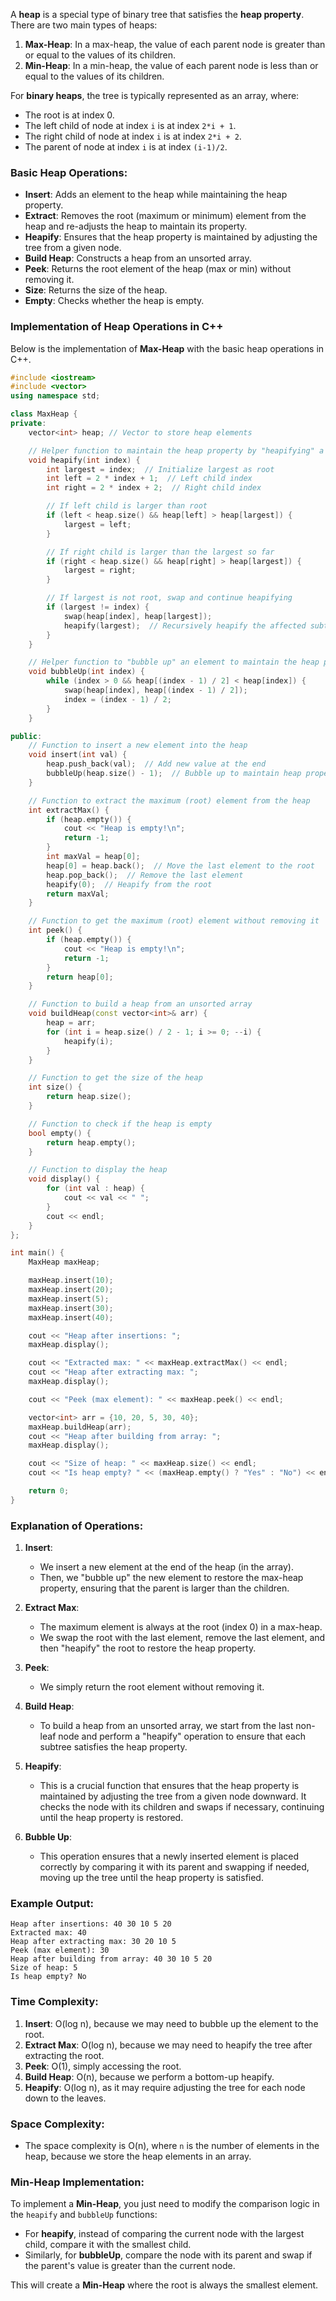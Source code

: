 A **heap** is a special type of binary tree that satisfies the **heap property**. There are two main types of heaps:

1. **Max-Heap**: In a max-heap, the value of each parent node is greater than or equal to the values of its children.
2. **Min-Heap**: In a min-heap, the value of each parent node is less than or equal to the values of its children.

For **binary heaps**, the tree is typically represented as an array, where:
- The root is at index 0.
- The left child of node at index `i` is at index `2*i + 1`.
- The right child of node at index `i` is at index `2*i + 2`.
- The parent of node at index `i` is at index `(i-1)/2`.

### Basic Heap Operations:
- **Insert**: Adds an element to the heap while maintaining the heap property.
- **Extract**: Removes the root (maximum or minimum) element from the heap and re-adjusts the heap to maintain its property.
- **Heapify**: Ensures that the heap property is maintained by adjusting the tree from a given node.
- **Build Heap**: Constructs a heap from an unsorted array.
- **Peek**: Returns the root element of the heap (max or min) without removing it.
- **Size**: Returns the size of the heap.
- **Empty**: Checks whether the heap is empty.

### Implementation of Heap Operations in C++

Below is the implementation of **Max-Heap** with the basic heap operations in C++.

```cpp
#include <iostream>
#include <vector>
using namespace std;

class MaxHeap {
private:
    vector<int> heap; // Vector to store heap elements

    // Helper function to maintain the heap property by "heapifying" a subtree
    void heapify(int index) {
        int largest = index;  // Initialize largest as root
        int left = 2 * index + 1;  // Left child index
        int right = 2 * index + 2;  // Right child index

        // If left child is larger than root
        if (left < heap.size() && heap[left] > heap[largest]) {
            largest = left;
        }

        // If right child is larger than the largest so far
        if (right < heap.size() && heap[right] > heap[largest]) {
            largest = right;
        }

        // If largest is not root, swap and continue heapifying
        if (largest != index) {
            swap(heap[index], heap[largest]);
            heapify(largest);  // Recursively heapify the affected subtree
        }
    }

    // Helper function to "bubble up" an element to maintain the heap property after insertion
    void bubbleUp(int index) {
        while (index > 0 && heap[(index - 1) / 2] < heap[index]) {
            swap(heap[index], heap[(index - 1) / 2]);
            index = (index - 1) / 2;
        }
    }

public:
    // Function to insert a new element into the heap
    void insert(int val) {
        heap.push_back(val);  // Add new value at the end
        bubbleUp(heap.size() - 1);  // Bubble up to maintain heap property
    }

    // Function to extract the maximum (root) element from the heap
    int extractMax() {
        if (heap.empty()) {
            cout << "Heap is empty!\n";
            return -1;
        }
        int maxVal = heap[0];
        heap[0] = heap.back();  // Move the last element to the root
        heap.pop_back();  // Remove the last element
        heapify(0);  // Heapify from the root
        return maxVal;
    }

    // Function to get the maximum (root) element without removing it
    int peek() {
        if (heap.empty()) {
            cout << "Heap is empty!\n";
            return -1;
        }
        return heap[0];
    }

    // Function to build a heap from an unsorted array
    void buildHeap(const vector<int>& arr) {
        heap = arr;
        for (int i = heap.size() / 2 - 1; i >= 0; --i) {
            heapify(i);
        }
    }

    // Function to get the size of the heap
    int size() {
        return heap.size();
    }

    // Function to check if the heap is empty
    bool empty() {
        return heap.empty();
    }

    // Function to display the heap
    void display() {
        for (int val : heap) {
            cout << val << " ";
        }
        cout << endl;
    }
};

int main() {
    MaxHeap maxHeap;

    maxHeap.insert(10);
    maxHeap.insert(20);
    maxHeap.insert(5);
    maxHeap.insert(30);
    maxHeap.insert(40);

    cout << "Heap after insertions: ";
    maxHeap.display();

    cout << "Extracted max: " << maxHeap.extractMax() << endl;
    cout << "Heap after extracting max: ";
    maxHeap.display();

    cout << "Peek (max element): " << maxHeap.peek() << endl;

    vector<int> arr = {10, 20, 5, 30, 40};
    maxHeap.buildHeap(arr);
    cout << "Heap after building from array: ";
    maxHeap.display();

    cout << "Size of heap: " << maxHeap.size() << endl;
    cout << "Is heap empty? " << (maxHeap.empty() ? "Yes" : "No") << endl;

    return 0;
}
```

### Explanation of Operations:

1. **Insert**:
   - We insert a new element at the end of the heap (in the array).
   - Then, we "bubble up" the new element to restore the max-heap property, ensuring that the parent is larger than the children.

2. **Extract Max**:
   - The maximum element is always at the root (index 0) in a max-heap.
   - We swap the root with the last element, remove the last element, and then "heapify" the root to restore the heap property.

3. **Peek**:
   - We simply return the root element without removing it.

4. **Build Heap**:
   - To build a heap from an unsorted array, we start from the last non-leaf node and perform a "heapify" operation to ensure that each subtree satisfies the heap property.

5. **Heapify**:
   - This is a crucial function that ensures that the heap property is maintained by adjusting the tree from a given node downward. It checks the node with its children and swaps if necessary, continuing until the heap property is restored.

6. **Bubble Up**:
   - This operation ensures that a newly inserted element is placed correctly by comparing it with its parent and swapping if needed, moving up the tree until the heap property is satisfied.

### Example Output:

```
Heap after insertions: 40 30 10 5 20 
Extracted max: 40
Heap after extracting max: 30 20 10 5 
Peek (max element): 30
Heap after building from array: 40 30 10 5 20 
Size of heap: 5
Is heap empty? No
```

### Time Complexity:

1. **Insert**: O(log n), because we may need to bubble up the element to the root.
2. **Extract Max**: O(log n), because we may need to heapify the tree after extracting the root.
3. **Peek**: O(1), simply accessing the root.
4. **Build Heap**: O(n), because we perform a bottom-up heapify.
5. **Heapify**: O(log n), as it may require adjusting the tree for each node down to the leaves.

### Space Complexity:

- The space complexity is O(n), where `n` is the number of elements in the heap, because we store the heap elements in an array.

### Min-Heap Implementation:

To implement a **Min-Heap**, you just need to modify the comparison logic in the `heapify` and `bubbleUp` functions:
- For **heapify**, instead of comparing the current node with the largest child, compare it with the smallest child.
- Similarly, for **bubbleUp**, compare the node with its parent and swap if the parent's value is greater than the current node.

This will create a **Min-Heap** where the root is always the smallest element.
